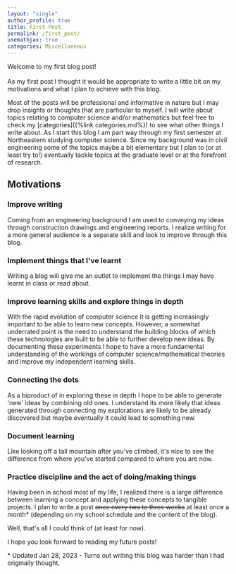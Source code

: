 ```yaml
---
layout: "single"
author_profile: true
title: First Post
permalink: /first_post/
usemathjax: true
categories: Miscellaneous
---
```


Welcome to my first blog post! <br><br>
As my first post I thought it would be appropriate to write a little bit on my motivations and what I plan to achieve with this blog.

Most of the posts will be professional and informative in nature but I may drop insights or thoughts that are particular to myself. I will write about topics relating to computer science and/or mathematics but feel free to check my [categories]({%link categories.md%}) to see what other things I write about. As I start this blog I am part way through my first semester at Northeastern studying computer science. Since my background was in civil engineering some of the topics maybe a bit elementary but I plan to (or at least try to!) eventually tackle topics at the graduate level or at the forefront of research.

## Motivations

### Improve writing

Coming from an engineering background I am used to conveying my ideas through construction drawings and engineering reports. I realize writing for a more general audience is a separate skill and look to improve through this blog.

### Implement things that I've learnt

Writing a blog will give me an outlet to implement the things I may have learnt in class or read about.

### Improve learning skills and explore things in depth

With the rapid evolution of computer science it is getting increasingly important to be able to learn new concepts. However, a somewhat underrated point is the need to understand the building blocks of which these technologies are built to be able to further develop new ideas. By documenting these experiments I hope to have a more fundamental understanding of the workings of computer science/mathematical theories and improve my independent learning skills.

### Connecting the dots

As a biproduct of in exploring these in depth I hope to be able to generate 'new' ideas by combining old ones. I understand its more likely that ideas generated through connecting my explorations are likely to be already discovered but maybe eventually it could lead to something new.

### Document learning

Like looking off a tall mountain after you've climbed, it's nice to see the difference from where you've started compared to where you are now.

### Practice discipline and the act of doing/making things

Having been in school most of my life, I realized there is a large difference between learning a concept and applying these concepts to tangible projects. I plan to write a post ~~once every two to three weeks~~ at least once a month\* (depending on my school schedule and the content of the blog).

Well, that's all I could think of (at least for now).

I hope you look forward to reading my future posts!

\* Updated Jan 28, 2023 - Turns out writing this blog was harder than I had originally thought.
